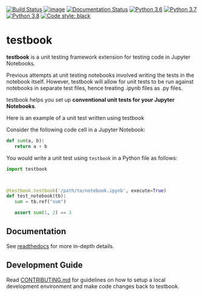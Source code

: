 [![Build Status](https://github.com/nteract/testbook/workflows/CI/badge.svg)](https://github.com/nteract/testbook/actions)
[![image](https://codecov.io/github/nteract/testbook/coverage.svg?branch=master)](https://codecov.io/github/nteract/testbook?branch=master)
[![Documentation Status](https://readthedocs.org/projects/test-book/badge/?version=latest)](https://test-book.readthedocs.io/en/latest/?badge=latest)
[![Python 3.6](https://img.shields.io/badge/python-3.6-blue.svg)](https://www.python.org/downloads/release/python-360/)
[![Python 3.7](https://img.shields.io/badge/python-3.7-blue.svg)](https://www.python.org/downloads/release/python-370/)
[![Python 3.8](https://img.shields.io/badge/python-3.8-blue.svg)](https://www.python.org/downloads/release/python-380/)
[![Code style: black](https://img.shields.io/badge/code%20style-black-000000.svg)](https://github.com/ambv/black)

# testbook

**testbook** is a unit testing framework extension for testing code in Jupyter Notebooks.

Previous attempts at unit testing notebooks involved writing the tests in the notebook itself.
However, testbook will allow for unit tests to be run against notebooks in separate test files,
hence treating .ipynb files as .py files.

testbook helps you set up **conventional unit tests for your Jupyter Notebooks**.

Here is an example of a unit test written using testbook

Consider the following code cell in a Jupyter Notebook:

```python
def sum(a, b):
   return a + b
```

You would write a unit test using `testbook` in a Python file as follows:

```python
import testbook



@testbook.testbook('/path/to/notebook.ipynb', execute=True)
def test_notebook(tb):
   sum = tb.ref("sum")

   assert sum(1, 2) == 3
```

## Documentation

See [readthedocs](https://test-book.readthedocs.io/en/latest/) for more in-depth details.

## Development Guide

Read [CONTRIBUTING.md](./CONTRIBUTING.md) for guidelines on how to setup a local development environment and make code changes back to testbook.
